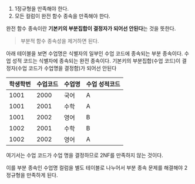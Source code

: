1. 1정규형을 만족해야 한다.  
2. 모든 컬럼이 완전 함수 종속을 만족해야 한다.

완전 함수 종속이란 **기본키의 부분집합이 결정자가 되어선 안된다**는 것을 뜻한다.
> 부분적 함수 종속성을 제거하면 된다.

아래 테이블을 보면 수업명은 식별자의 일부인 수업 코드에 종속되는 부분 종속이다.
수업 성적 코드는 식별자에 종속되는 완전 종속이다.
기본키의 부분집합(수업 코드)이 결정자(수업 코드가 수업명을 결정함)가 되어선 안된다

| 학생학번 | 수업코드 | 수업명 | 수업 성적코드 |
| ---- | ---- | --- | ------- |
| 1001 | 2000 | 국어  | A       |
| 1001 | 2001 | 수학  | A       |
| 1001 | 2002 | 영어  | B       |
| 1002 | 2001 | 수학  | B       |
| 1002 | 2002 | 영어  | A       |
여기서는 수업 코드가 수업 명을 결정하므로 2NF를 만족하지 않는 것이다.

이를 부분 종속인 수업명 컬럼을 별도 테이블로 나누어서 부분 종속 문제를 해결해야 2정규형을 만족하게 된다.


